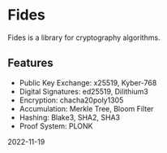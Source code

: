 # Fides

Fides is a library for cryptography algorithms.

## Features

- Public Key Exchange: x25519, Kyber-768
- Digital Signatures: ed25519, Dilithium3 
- Encryption: chacha20poly1305
- Accumulation: Merkle Tree, Bloom Filter
- Hashing: Blake3, SHA2, SHA3
- Proof System: PLONK

2022-11-19
